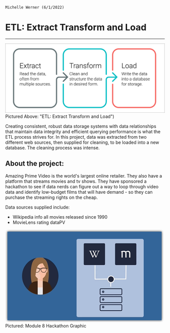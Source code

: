                                                                                            Michelle Werner (6/1/2022)
# ETL: Extract Transform and Load
---

<!--![alt](resources/___.png)-->
<img src="https://github.com/miwermi/movies-ETL/blob/main/resources/extract-transform-load.png" alt ="graphic: ETL: Extract, Transform, Load">
Pictured Above: "ETL: Extract Transform and Load")

Creating consistent, robust data storage systems with data relationships that maintain data integrity and efficient querying performance is what the ETL process strives for. In this project, data was extracted from two different web sources, then supplied for cleaning, to be loaded into a new database. The cleaning process was intense.

## About the project:

Amazing Prime Video is the world's largest online retailer.  They also have a platform that streams movies and tv shows.  They have sponsored a hackathon to see if data nerds can figure out a way to loop through video data and identify low-budget films that will have demand - so they can purchase the streaming rights on the cheap. 

Data sources supplied include:  

 - Wikipedia info all movies released since 1990
 - MovieLens rating dataPV

<!--![alt](resources/___.png)-->
<img src="https://github.com/miwermi/movies-ETL/blob/main/resources/APV-ETL-hackathon.png" width="500" height="293" alt ="graphic: hackathon">
Pictured: Module 8 Hackathon Graphic
